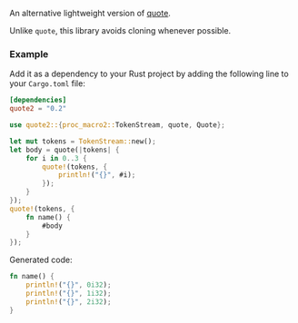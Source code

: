 An alternative lightweight version of [quote](https://github.com/dtolnay/quote).

Unlike `quote`, this library avoids cloning whenever possible. 


### Example

Add it as a dependency to your Rust project by adding the following line to your `Cargo.toml` file:

```toml
[dependencies]
quote2 = "0.2"
```


```rust
use quote2::{proc_macro2::TokenStream, quote, Quote};

let mut tokens = TokenStream::new();
let body = quote(|tokens| {
    for i in 0..3 {
        quote!(tokens, {
            println!("{}", #i);
        });
    }
});
quote!(tokens, {
    fn name() {
        #body
    }
});
```

Generated code:

```rust
fn name() {
    println!("{}", 0i32);
    println!("{}", 1i32);
    println!("{}", 2i32);
}
```